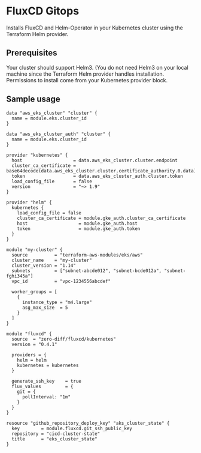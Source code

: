 # FluxCD Gitops
Installs FluxCD and Helm-Operator in your Kubernetes cluster using the Terraform Helm provider.

## Prerequisites
Your cluster should support Helm3. (You do not need Helm3 on your local machine since the Terraform Helm provider handles installation. Permissions to install come from your Kubernetes provider block.

## Sample usage

```hcl-terraform
data "aws_eks_cluster" "cluster" {
  name = module.eks.cluster_id
}

data "aws_eks_cluster_auth" "cluster" {
  name = module.eks.cluster_id
}

provider "kubernetes" {
  host                   = data.aws_eks_cluster.cluster.endpoint
  cluster_ca_certificate = base64decode(data.aws_eks_cluster.cluster.certificate_authority.0.data)
  token                  = data.aws_eks_cluster_auth.cluster.token
  load_config_file       = false
  version                = "~> 1.9"
}

provider "helm" {
  kubernetes {
    load_config_file = false
    cluster_ca_certificate = module.gke_auth.cluster_ca_certificate
    host                   = module.gke_auth.host
    token                  = module.gke_auth.token
  }
}

module "my-cluster" {
  source          = "terraform-aws-modules/eks/aws"
  cluster_name    = "my-cluster"
  cluster_version = "1.14"
  subnets         = ["subnet-abcde012", "subnet-bcde012a", "subnet-fghi345a"]
  vpc_id          = "vpc-1234556abcdef"

  worker_groups = [
    {
      instance_type = "m4.large"
      asg_max_size  = 5
    }
  ]
}

module "fluxcd" {
  source  = "zero-diff/fluxcd/kubernetes"
  version = "0.4.1"

  providers = {
    helm = helm
    kubernetes = kubernetes
  }

  generate_ssh_key    = true
  flux_values         = {
    git = {
      pollInterval: "1m"
    }
  }
}

resource "github_repository_deploy_key" "aks_cluster_state" {
  key        = module.fluxcd.git_ssh_public_key
  repository = "cicd-cluster-state"
  title      = "eks_cluster_state"
}
```
